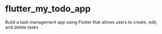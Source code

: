 # flutter_my_todo_app
Build a task management app using Flutter that allows users to create, edit, and delete tasks
